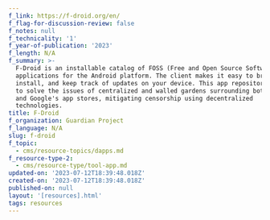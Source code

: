 ```yaml
---
f_link: https://f-droid.org/en/
f_flag-for-discussion-review: false
f_notes: null
f_technicality: '1'
f_year-of-publication: '2023'
f_length: N/A
f_summary: >-
  F-Droid is an installable catalog of FOSS (Free and Open Source Software)
  applications for the Android platform. The client makes it easy to browse,
  install, and keep track of updates on your device. This app repository intends
  to solve the issues of centralized and walled gardens surrounding both Apple's
  and Google's app stores, mitigating censorship using decentralized
  technologies.
title: F-Droid
f_organization: Guardian Project
f_language: N/A
slug: f-droid
f_topic:
  - cms/resource-topics/dapps.md
f_resource-type-2:
  - cms/resource-type/tool-app.md
updated-on: '2023-07-12T18:39:48.018Z'
created-on: '2023-07-12T18:39:48.018Z'
published-on: null
layout: '[resources].html'
tags: resources
---
```



